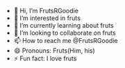 - 👋 Hi, I’m FrutsRGoodie
- 👀 I’m interested in fruts
- 🌱 I’m currently learning about fruts
- 💞️ I’m looking to collaborate on fruts
- 📫 How to reach me @FrutsRGoodie
- 😄 Pronouns: Fruts(Him, his)
- ⚡ Fun fact: I love fruts

<!---
FrutsRGoodie/FrutsRGoodie is a ✨ special ✨ repository because its `README.md` (this file) appears on your GitHub profile.
You can click the Preview link to take a look at your changes.
--->
